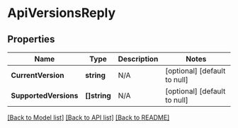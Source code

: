 # ApiVersionsReply

## Properties
Name | Type | Description | Notes
------------ | ------------- | ------------- | -------------
**CurrentVersion** | **string** | N/A | [optional] [default to null]
**SupportedVersions** | **[]string** | N/A | [optional] [default to null]

[[Back to Model list]](../README.md#documentation-for-models) [[Back to API list]](../README.md#documentation-for-api-endpoints) [[Back to README]](../README.md)



